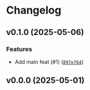 # Changelog

## v0.1.0 (2025-05-06)

### Features

- Add main feat (#1) ([`897e764`](https://github.com/34j/ss-hankel/commit/897e764380c75c5f1b2240b5326848ba8038d2e9))

## v0.0.0 (2025-05-01)
